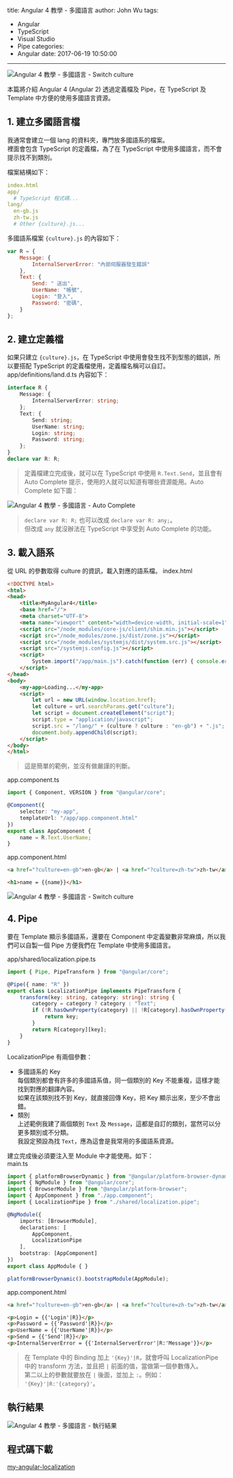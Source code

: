 title: Angular 4 教學 - 多國語言
author: John Wu
tags:
  - Angular
  - TypeScript
  - Visual Studio
  - Pipe
categories:
  - Angular
date: 2017-06-19 10:50:00
---
![Angular 4 教學 - 多國語言 - Switch culture](/images/pasted-203.png)

本篇將介紹 Angular 4 (Angular 2) 透過定義檔及 Pipe，在 TypeScript 及 Template 中方便的使用多國語言資源。  

<!-- more -->

## 1. 建立多國語言檔

我通常會建立一個 lang 的資料夾，專門放多國語系的檔案。  
裡面會包含 TypeScript 的定義檔，為了在 TypeScript 中使用多國語言，而不會提示找不到類別。  

檔案結構如下：
```yml
index.html
app/
  # TypeScript 程式碼...
lang/
  en-gb.js
  zh-tw.js
  # Other {culture}.js...
```

多國語系檔案 `{culture}.js` 的內容如下：
```js
var R = {
    Message: {
        InternalServerError: "內部伺服器發生錯誤"
    },
    Text: {
        Send: " 送出",
        UserName: "帳號",
        Login: "登入",
        Password: "密碼",
    }
};
```

## 2. 建立定義檔

如果只建立 `{culture}.js`，在 TypeScript 中使用會發生找不到型態的錯誤，所以要搭配 TypeScript 的定義檔使用，定義檔名稱可以自訂。  
app/definitions/land.d.ts 內容如下：
```ts
interface R {
    Message: {
        InternalServerError: string;
    };
    Text: {
        Send: string;
        UserName: string;
        Login: string;
        Password: string;
    };
}
declare var R: R;
```
> 定義檔建立完成後，就可以在 TypeScript 中使用 `R.Text.Send`，並且會有 Auto Complete 提示，使用的人就可以知道有哪些資源能用。Auto Complete 如下圖：  

![Angular 4 教學 - 多國語言 - Auto Complete](/images/pasted-203.gif)

> `declare var R: R;` 也可以改成 `declare var R: any;`。  
> 但改成 `any` 就沒辦法在 TypeScript 中享受到 Auto Complete 的功能。  

## 3. 載入語系

從 URL 的參數取得 culture 的資訊，載入對應的語系檔。
index.html
```html
<!DOCTYPE html>
<html>
<head>
    <title>MyAngular4</title>
    <base href="/">
    <meta charset="UTF-8">
    <meta name="viewport" content="width=device-width, initial-scale=1">
    <script src="/node_modules/core-js/client/shim.min.js"></script>
    <script src="/node_modules/zone.js/dist/zone.js"></script>
    <script src="/node_modules/systemjs/dist/system.src.js"></script>
    <script src="/systemjs.config.js"></script>
    <script>
        System.import("/app/main.js").catch(function (err) { console.error(err); });
    </script>
</head>
<body>
    <my-app>Loading...</my-app>
    <script>
        let url = new URL(window.location.href);
        let culture = url.searchParams.get("culture");
        let script = document.createElement("script");
        script.type = "application/javascript";
        script.src = "/lang/" + (culture ? culture : "en-gb") + ".js";
        document.body.appendChild(script);
    </script>
</body>
</html>
```
> 這是簡單的範例，並沒有做嚴謹的判斷。  

app.component.ts
```ts
import { Component, VERSION } from "@angular/core";

@Component({
    selector: "my-app",
    templateUrl: "/app/app.component.html"
})
export class AppComponent {
    name = R.Text.UserName;
}
```

app.component.html
```html
<a href="?culture=en-gb">en-gb</a> | <a href="?culture=zh-tw">zh-tw</a>

<h1>name = {{name}}</h1>
```

![Angular 4 教學 - 多國語言 - Switch culture](/images/pasted-204.gif)


## 4. Pipe

要在 Template 顯示多國語系，還要在 Component 中定義變數非常麻煩，所以我們可以自製一個 Pipe 方便我們在 Template 中使用多國語言。 

app/shared/localization.pipe.ts
```ts
import { Pipe, PipeTransform } from "@angular/core";

@Pipe({ name: "R" })
export class LocalizationPipe implements PipeTransform {
    transform(key: string, category: string): string {
        category = category ? category : "Text";
        if (!R.hasOwnProperty(category) || !R[category].hasOwnProperty(key)) {
            return key;
        }
        return R[category][key];
    }
}
```
LocalizationPipe 有兩個參數：
* 多國語系的 Key  
每個類別都會有許多的多國語系值，同一個類別的 Key 不能重複，這樣才能找到對應的翻譯內容。  
如果在該類別找不到 Key，就直接回傳 Key，把 Key 顯示出來，至少不會出錯。  
* 類別  
上述範例我建了兩個類別 `Text` 及 `Message`，這都是自訂的類別，當然可以分更多類別或不分類。  
我設定預設為找 `Text`，應為這會是我常用的多國語系資源。  

建立完成後必須要注入至 Module 中才能使用。如下：  
main.ts
```ts
import { platformBrowserDynamic } from "@angular/platform-browser-dynamic";
import { NgModule } from "@angular/core";
import { BrowserModule } from "@angular/platform-browser";
import { AppComponent } from "./app.component";
import { LocalizationPipe } from "./shared/localization.pipe";

@NgModule({
    imports: [BrowserModule],
    declarations: [
        AppComponent,
        LocalizationPipe
    ],
    bootstrap: [AppComponent]
})
export class AppModule { }

platformBrowserDynamic().bootstrapModule(AppModule);
```

app.component.html
```html
<a href="?culture=en-gb">en-gb</a> | <a href="?culture=zh-tw">zh-tw</a>

<p>Login = {{'Login'|R}}</p>
<p>Password = {{'Password'|R}}</p>
<p>UserName = {{'UserName'|R}}</p>
<p>Send = {{'Send'|R}}</p>
<p>InternalServerError = {{'InternalServerError'|R:'Message'}}</p>
```
> 在 Template 中的 Binding 加上 `'{Key}'|R`，就會呼叫 LocalizationPipe 中的 transform 方法，並且把 `|` 前面的值，當做第一個參數傳入。  
> 第二以上的參數就要放在 `|` 後面，並加上 `:`。例如： `'{Key}'|R:'{category}'`。  

## 執行結果

![Angular 4 教學 - 多國語言 - 執行結果](/images/pasted-205.gif)

## 程式碼下載

[my-angular-localization](https://github.com/johnwu1114/my-angular-localization)
